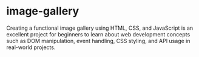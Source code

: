 # image-gallery
Creating a functional image gallery using HTML, CSS, and JavaScript is an excellent project for beginners to learn about web development concepts such as DOM manipulation, event handling, CSS styling, and API usage in real-world projects.
